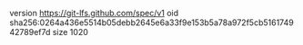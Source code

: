 version https://git-lfs.github.com/spec/v1
oid sha256:0264a436e5514b05debb2645e6a33f9e153b5a78a972f5cb516174942789ef7d
size 1020
